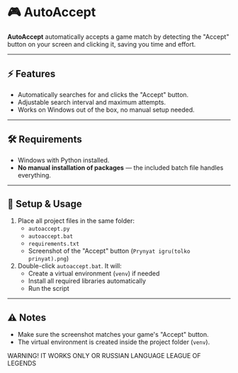 # 🎮 AutoAccept

**AutoAccept** automatically accepts a game match by detecting the "Accept" button on your screen and clicking it, saving you time and effort.

---

## ⚡ Features
- Automatically searches for and clicks the "Accept" button.
- Adjustable search interval and maximum attempts.
- Works on Windows out of the box, no manual setup needed.

---

## 🛠️ Requirements
- Windows with Python installed.
- **No manual installation of packages** — the included batch file handles everything.

---

## 🚀 Setup & Usage
1. Place all project files in the same folder:
   - `autoaccept.py`
   - `autoaccept.bat`
   - `requirements.txt`
   - Screenshot of the "Accept" button (`Prynyat igru(tolko prinyat).png`)
2. Double-click `autoaccept.bat`. It will:
   - Create a virtual environment (`venv`) if needed
   - Install all required libraries automatically
   - Run the script

---

## ⚠️ Notes
- Make sure the screenshot matches your game's "Accept" button.
- The virtual environment is created inside the project folder (`venv`).


WARNING! IT WORKS ONLY OR RUSSIAN LANGUAGE LEAGUE OF LEGENDS


